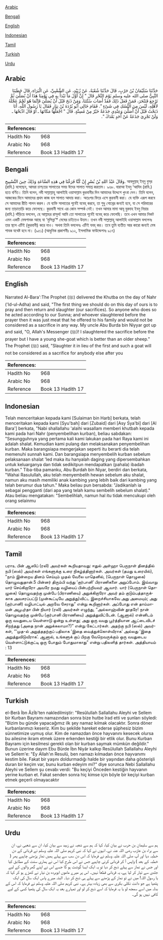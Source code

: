 [Arabic](#arabic)

[Bengali](#bengali)

[English](#english)

[Indonesian](#indonesian)

[Tamil](#tamil)

[Turkish](#turkish)

[Urdu](#urdu)

## Arabic


<div dir="rtl" lang="ar" style={{fontSize:'larger',backgroundColor:'#f8f9fa',padding:20}}>
حَدَّثَنَا سُلَيْمَانُ بْنُ حَرْبٍ، قَالَ حَدَّثَنَا شُعْبَةُ، عَنْ زُبَيْدٍ، عَنِ الشَّعْبِيِّ، عَنِ الْبَرَاءِ، قَالَ خَطَبَنَا النَّبِيُّ صلى الله عليه وسلم يَوْمَ النَّحْرِ قَالَ ‏"‏ إِنَّ أَوَّلَ مَا نَبْدَأُ بِهِ فِي يَوْمِنَا هَذَا أَنْ نُصَلِّيَ ثُمَّ نَرْجِعَ فَنَنْحَرَ، فَمَنْ فَعَلَ ذَلِكَ فَقَدْ أَصَابَ سُنَّتَنَا، وَمَنْ ذَبَحَ قَبْلَ أَنْ يُصَلِّيَ فَإِنَّمَا هُوَ لَحْمٌ عَجَّلَهُ لأَهْلِهِ، لَيْسَ مِنَ النُّسُكِ فِي شَىْءٍ ‏"‏‏.‏ فَقَامَ خَالِي أَبُو بُرْدَةَ بْنُ نِيَارٍ فَقَالَ يَا رَسُولَ اللَّهِ، أَنَا ذَبَحْتُ قَبْلَ أَنْ أُصَلِّيَ وَعِنْدِي جَذَعَةٌ خَيْرٌ مِنْ مُسِنَّةٍ‏.‏ قَالَ ‏"‏ اجْعَلْهَا مَكَانَهَا ـ أَوْ قَالَ اذْبَحْهَا ـ وَلَنْ تَجْزِيَ جَذَعَةٌ عَنْ أَحَدٍ بَعْدَكَ ‏"‏‏.‏
</div>
<div style={{backgroundColor:'#f8f9fa',padding:20, marginBottom: 10}}><table> <thead> <tr> <th>References:</th> <th></th> </tr> </thead> <tbody><tr><td>Hadith No</td><td>968</td></tr><tr><td>Arabic No</td><td>968</td></tr><tr><td>Reference</td><td>Book 13 Hadith 17</td></tr></tbody></table></div>

## Bengali


<div dir="ltr" lang="bn" style={{fontSize:'larger',backgroundColor:'#f8f9fa',padding:20}}>
وَقَالَ عَبْدُ اللهِ بْنُ بُسْرٍ إِنْ كُنَّا فَرَغْنَا فِي هَذِهِ السَّاعَةِ وَذَلِكَ حِينَ التَّسْبِيحِ. আবদুল্লাহ্‌ ইব্‌নু বুস্‌র (রাযি.) বলেছেন, আমরা চাশ্‌তের সালাতের সময় ঈদের সালাত সমাপ্ত করতাম। ৯৬৮. বারাআ ইবনু ‘আযিব (রাযি.) হতে বর্ণিত। তিনি বলেন, নবী সাল্লাল্লাহু আলাইহি ওয়াসাল্লাম কুরবানীর দিন আমাদের উদ্দেশে খুৎবা দেন। তিনি বলেন, আজকের দিনে আমাদের প্রথম কাজ হল সালাত আদায় করা। অতঃপর ফিরে এসে কুরবানী করা। যে ব্যক্তি এরূপ করবে সে আমাদের রীতি পালন করল। যে ব্যক্তি সালাতের পূর্বেই যবেহ্ করবে, তা শুধু গোশ্তের জন্যই হবে, যা সে পরিবারের জন্য তাড়াতাড়ি করে ফেলেছে। কুরবানী সাথে এর কোন সম্পর্ক নেই। তখন আমার মামা আবূ বুরদাহ ইবনু নিয়ার (রাযি.) দাঁড়িয়ে বললেন, হে আল্লাহর রাসূল! আমি তো সালাতের পূর্বেই যবেহ্ করে ফেলেছি। তবে এখন আমার নিকট এমন একটি মেষশাবক আছে যা ‘মুসিন্না’* মেষের চাইতেও উত্তম। তখন নবী সাল্লাল্লাহু আলাইহি ওয়াসাল্লাম বললেনঃ তার স্থলে এটিই (কুরবানী) করে নাও। অথবা তিনি বললেনঃ এটিই যবহ্ কর। তবে তুমি ব্যতীত আর কারো জন্যই মেষ শাবক যথেষ্ট হবে না। (৯৫১) (আধুনিক প্রকাশনীঃ ৯১২, ইসলামিক ফাউন্ডেশনঃ ৯১৭)
</div>
<div style={{backgroundColor:'#f8f9fa',padding:20, marginBottom: 10}}><table> <thead> <tr> <th>References:</th> <th></th> </tr> </thead> <tbody><tr><td>Hadith No</td><td>968</td></tr><tr><td>Arabic No</td><td>968</td></tr><tr><td>Reference</td><td>Book 13 Hadith 17</td></tr></tbody></table></div>

## English


<div dir="ltr" lang="en" style={{fontSize:'larger',backgroundColor:'#f8f9fa',padding:20}}>
Narrated Al-Bara':The Prophet (ﷺ) delivered the Khutba on the day of Nahr ('Id-ul-Adha) and said, "The first thing we should do on this day of ours is to pray and then return and slaughter (our sacrifices). So anyone who does so he acted according to our Sunna; and whoever slaughtered before the prayer then it was just meat that he offered to his family and would not be considered as a sacrifice in any way. My uncle Abu Burda bin Niyyar got up and said, "O, Allah's Messenger (ﷺ)! I slaughtered the sacrifice before the prayer but I have a young she-goat which is better than an older sheep." The Prophet (ﷺ) said, "Slaughter it in lieu of the first and such a goat will not be considered as a sacrifice for anybody else after you
</div>
<div style={{backgroundColor:'#f8f9fa',padding:20, marginBottom: 10}}><table> <thead> <tr> <th>References:</th> <th></th> </tr> </thead> <tbody><tr><td>Hadith No</td><td>968</td></tr><tr><td>Arabic No</td><td>968</td></tr><tr><td>Reference</td><td>Book 13 Hadith 17</td></tr></tbody></table></div>

## Indonesian


<div dir="ltr" lang="id" style={{fontSize:'larger',backgroundColor:'#f8f9fa',padding:20}}>
Telah menceritakan kepada kami [Sulaiman bin Harb] berkata, telah menceritakan kepada kami [Syu'bah] dari [Zubaid] dari [Asy Sya'bi] dari [Al Bara'] berkata, "Nabi shallallahu 'alaihi wasallam memberi khutbah kepada kami pada hari Nahr (penyembelihan kurban), beliau sabdakan: "Sesungguhnya yang pertama kali kami lakukan pada hari Raya kami ini adalah shalat. Kemudian kami pulang dan melaksanakan penyembelihan kurban. Maka barangsiapa mengerjakan seperti itu berarti dia telah memenuhi sunnah kami. Dan barangsiapa menyembelih kurban sebelum pelaksanaan shalat 'Ied maka itu hanyalah daging yang dipersembahkan untuk keluarganya dan tidak sedikitpun mendapatkan (pahala) ibadah kurban." Tiba-tiba pamanku, Abu Burdah bin Niyar, berdiri dan berkata, "Wahai Rasulullah, aku telah menyembelih hewan sebelum aku shalat, namun aku masih memiliki anak kambing yang lebih baik dari kambing yang telah berumur dua tahun." Maka beliau pun bersabda: "Jadikanlah ia sebagai pengganti (dari apa yang telah kamu sembelih sebelum shalat)." Atau beliau mengatakan: "Sembelihlah, namun hal itu tidak mencukupi oleh orang selainmu
</div>
<div style={{backgroundColor:'#f8f9fa',padding:20, marginBottom: 10}}><table> <thead> <tr> <th>References:</th> <th></th> </tr> </thead> <tbody><tr><td>Hadith No</td><td>968</td></tr><tr><td>Arabic No</td><td>968</td></tr><tr><td>Reference</td><td>Book 13 Hadith 17</td></tr></tbody></table></div>

## Tamil


<div dir="ltr" lang="ta" style={{fontSize:'larger',backgroundColor:'#f8f9fa',padding:20}}>
பராஉ பின் ஆஸிப் (ரலி) அவர்கள் கூறியதாவது: ஈதுல் அள்ஹா பெருநாள் தினத்தில் நபி (ஸல்) அவர்கள் எங்களுக்கு உரை நிகழ்த்தினார்கள். அவர்கள் (தமது உரையில்), “நாம் இன்றைய தினம் செய்யும் முதல் வேலை யாதெனில், (பெருநாள் தொழுகை) தொழுவதுதான்.5 பின்னர் திரும்பி வந்து ‘குர்பானி’ பிராணிகளை அறுப்போம். இவ்வாறு யார் செய்கிறாரோ அவரே நமது வழியைப் பின்பற்றியவர் ஆவார். யார் (பெருநாள் தொழுகை) தொழுவதற்கு முன்பே (பிராணியை) அறுக்கிறாரோ அவர் தம் குடும்பத்தாருக்காக அவசரப்பட்டு (முன்கூட்டியே அறுத்து)விட்ட இறைச்சியாகவே அது அமையும்; அது (குர்பானி) வழிபாட்டில் அறவே சேராது” என்று கூறினார்கள். அப்போது என் தாய்மாமன் அபூபுர்தா பின் நியார் (ரலி) அவர்கள் எழுந்து, “அல்லாஹ்வின் தூதரே! நான் தொழுவதற்கு முன்பே (குர்பானி பிராணியை) அறுத்துவிட்டேன். (ஆனால்) என்னிடம் ஒரு வயதுடைய வெள்ளாடு ஒன்று உள்ளது; அது ஒரு வயது பூர்த்தியான ஆட்டைவிடச் சிறந்தது (அதை நான் அறுக்கலாமா?)” என்று கேட்டார்கள். அதற்கு நபி (ஸல்) அவர்கள், “‘முத-ல் அறுத்ததற்குப் பதிலாக ‘இதை வைத்துக்கொள்வீராக’ அல்லது ‘இதை அறுத்துவிடுவீராக’. ஆனால், உங்களுக் குப் பிறகு வேறெவருக்கும் ஒரு வயதுடைய வெள்ளாட்டுக்குட்டி ஒரு போதும் போதுமாகாது” என்று பதிலளித் தார்கள். அத்தியாயம் : 13
</div>
<div style={{backgroundColor:'#f8f9fa',padding:20, marginBottom: 10}}><table> <thead> <tr> <th>References:</th> <th></th> </tr> </thead> <tbody><tr><td>Hadith No</td><td>968</td></tr><tr><td>Arabic No</td><td>968</td></tr><tr><td>Reference</td><td>Book 13 Hadith 17</td></tr></tbody></table></div>

## Turkish


<div dir="ltr" lang="tr" style={{fontSize:'larger',backgroundColor:'#f8f9fa',padding:20}}>
el-Berâ İbn Âzİb'ten nakledilmiştir: "Resûlullah Sallallahu Aleyhi ve Sellem bir Kurban Bayramı namazından sonra bize hutbe îrad etti ve şunları söyledi: "Bizim bu günde yapacağımız ilk şey namaz kılmak olacaktır. Sonra döner kurbanlarımızı keseriz. Kim bu şekilde hareket ederse şüphesiz bizim sünnetimize uymuş olur. Kim de namazdan önce hayvanını kesecek olursa bu ailesine ikram etmek üzere erkenden kestiği bir etlik olur. Bunu Kurban Bayramı için kesilmesi gerekli olan bir kurban saymak mümkün değildir." Bunun üzerine dayım Ebu Bürde İbn Niyâr kalkıp Resûlullah Sallallahu Aleyhi ve Sellem'e: "Ey Allah'ın Resulü, ben namazı kılmadan önce hayvanımı kestim bile. Fakat bir yaşını doldurmadığı halde bir yaşından daha gösterişli duran bir keçim var, bunu kurban edeyim mi?" diye sorunca Nebi Sallallahu Aleyhi ve Sellem şu cevabı verdi: "Bu keçiyi Önceden kestiğin hayvanın yerine kurban et. Fakat senden sonra hiç kimse için böyle bir keçiyi kurban etmek geçerli olmayacaktır
</div>
<div style={{backgroundColor:'#f8f9fa',padding:20, marginBottom: 10}}><table> <thead> <tr> <th>References:</th> <th></th> </tr> </thead> <tbody><tr><td>Hadith No</td><td>968</td></tr><tr><td>Arabic No</td><td>968</td></tr><tr><td>Reference</td><td>Book 13 Hadith 17</td></tr></tbody></table></div>

## Urdu


<div dir="rtl" lang="ur" style={{fontSize:'larger',backgroundColor:'#f8f9fa',padding:20}}>
ہم سے سلیمان بن حرب نے بیان کیا، کہا کہ ہم سے شعبہ نے زبید سے بیان کیا، ان سے شعبی نے، ان سے براء بن عازب رضی اللہ عنہ نے، انہوں نے کہا کہ نبی کریم صلی اللہ علیہ وسلم نے قربانی کے دن خطبہ دیا اور آپ صلی اللہ علیہ وسلم نے فرمایا کہ اس دن سب سے پہلے ہمیں نماز پڑھنی چاہیے پھر ( خطبہ کے بعد ) واپس آ کر قربانی کرنی چاہیے جس نے اس طرح کیا اس نے ہماری سنت کے مطابق کیا اور جس نے نماز سے پہلے ذبح کر دیا تو یہ ایک ایسا گوشت ہو گا جسے اس نے اپنے گھر والوں کے لیے جلدی سے تیار کر لیا ہے، یہ قربانی قطعاً نہیں۔ اس پر میرے ماموں ابوبردہ بن نیار نے کھڑے ہو کر کہا کہ یا رسول اللہ! میں نے تو نماز کے پڑھنے سے پہلے ہی ذبح کر دیا۔ البتہ میرے پاس ایک سال کی ایک پٹھیا ہے جو دانت نکلی بکری سے بھی زیادہ بہتر ہے۔ نبی کریم صلی اللہ علیہ وسلم نے فرمایا کہ اس کے بدلہ میں اسے سمجھ لو یا یہ فرمایا کہ اسے ذبح کر لو اور تمہارے بعد یہ ایک سال کی پٹھیا کسی کے لیے کافی نہیں ہو گی۔
</div>
<div style={{backgroundColor:'#f8f9fa',padding:20, marginBottom: 10}}><table> <thead> <tr> <th>References:</th> <th></th> </tr> </thead> <tbody><tr><td>Hadith No</td><td>968</td></tr><tr><td>Arabic No</td><td>968</td></tr><tr><td>Reference</td><td>Book 13 Hadith 17</td></tr></tbody></table></div>